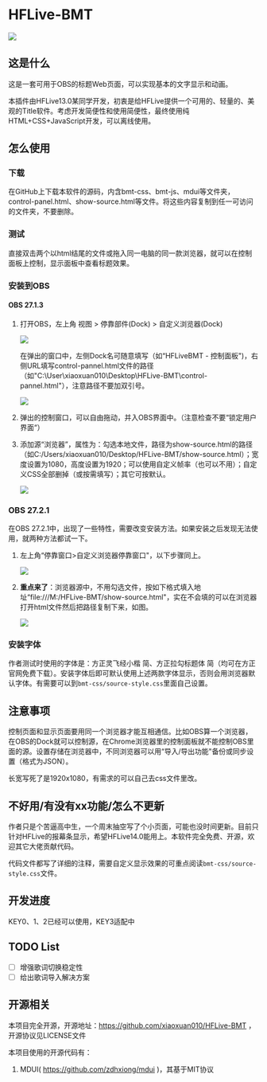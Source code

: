 # HFLive-BMT

![](https://i.bmp.ovh/imgs/2022/02/3984a1bfd6d18100.png)

## 这是什么

这是一套可用于OBS的标题Web页面，可以实现基本的文字显示和动画。

本插件由HFLive13.0某同学开发，初衷是给HFLive提供一个可用的、轻量的、美观的Title软件。考虑开发简便性和使用简便性，最终使用纯HTML+CSS+JavaScript开发，可以离线使用。

## 怎么使用

### 下载

在GitHub上下载本软件的源码，内含bmt-css、bmt-js、mdui等文件夹，control-panel.html、show-source.html等文件。将这些内容复制到任一可访问的文件夹，不要删除。

### 测试

直接双击两个以html结尾的文件或拖入同一电脑的同一款浏览器，就可以在控制面板上控制，显示面板中查看标题效果。

### 安装到OBS

#### OBS 27.1.3

1. 打开OBS，左上角 视图 > 停靠部件(Dock) > 自定义浏览器(Dock)

   ![](https://i.bmp.ovh/imgs/2022/02/103d74983a6fb695.png)

   在弹出的窗口中，左侧Dock名可随意填写（如“HFLiveBMT - 控制面板")，右侧URL填写control-pannel.html文件的路径（如"C:\User\xiaoxuan010\Desktop\HFLive-BMT\control-pannel.html"），注意路径不要加双引号。

   ![](https://i.bmp.ovh/imgs/2022/02/b63175d47d7f718c.png)

2. 弹出的控制窗口，可以自由拖动，并入OBS界面中。（注意检查不要“锁定用户界面“）
3. 添加源“浏览器”，属性为：勾选本地文件，路径为show-source.html的路径（如C:/Users/xiaoxuan010/Desktop/HFLive-BMT/show-source.html）；宽度设置为1080，高度设置为1920；可以使用自定义帧率（也可以不用）；自定义CSS全部删掉（或按需填写）；其它可按默认。

   ![](https://i.bmp.ovh/imgs/2022/02/c59fc1fdc110f583.png)

### OBS 27.2.1

在OBS 27.2.1中，出现了一些特性，需要改变安装方法。如果安装之后发现无法使用，就两种方法都试一下。

1. 左上角“停靠窗口>自定义浏览器停靠窗口"，以下步骤同上。

   ![](https://i.bmp.ovh/imgs/2022/02/ffa4889b56f7bf6f.png)

2. **重点来了**：浏览器源中，不用勾选文件，按如下格式填入地址“file:///M:/HFLive-BMT/show-source.html"，实在不会填的可以在浏览器打开html文件然后把路径复制下来，如图。

   ![](https://i.bmp.ovh/imgs/2022/02/530b6bb2ebdb5c88.png)



### 安装字体

作者测试时使用的字体是：方正灵飞经小楷 简、方正拉勾标题体 简（均可在方正官网免费下载）。安装字体后即可默认使用上述两款字体显示，否则会用浏览器默认字体。有需要可以到`bmt-css/source-style.css`里面自己设置。

## 注意事项

控制页面和显示页面要用同一个浏览器才能互相通信。比如OBS算一个浏览器，在OBS的Dock就可以控制源，在Chrome浏览器里的控制面板就不能控制OBS里面的源。设置存储在浏览器中，不同浏览器可以用“导入/导出功能"备份或同步设置（格式为JSON）。

长宽写死了是1920x1080，有需求的可以自己去css文件里改。



## 不好用/有没有xx功能/怎么不更新

作者只是个苦逼高中生，一个周末抽空写了个小页面，可能也没时间更新。目前只针对HFLive的报幕条显示，希望HFLive14.0能用上。本软件完全免费、开源，欢迎其它大佬贡献代码。

代码文件都写了详细的注释，需要自定义显示效果的可重点阅读`bmt-css/source-style.css`文件。

## 开发进度

KEY0、1、2已经可以使用，KEY3适配中

## TODO List

- [ ] 增强歌词切换稳定性
- [ ] 给出歌词导入解决方案

## 开源相关

本项目完全开源，开源地址：https://github.com/xiaoxuan010/HFLive-BMT ，开源协议见LICENSE文件

本项目使用的开源代码有：

1. MDUI( https://github.com/zdhxiong/mdui )，其基于MIT协议

